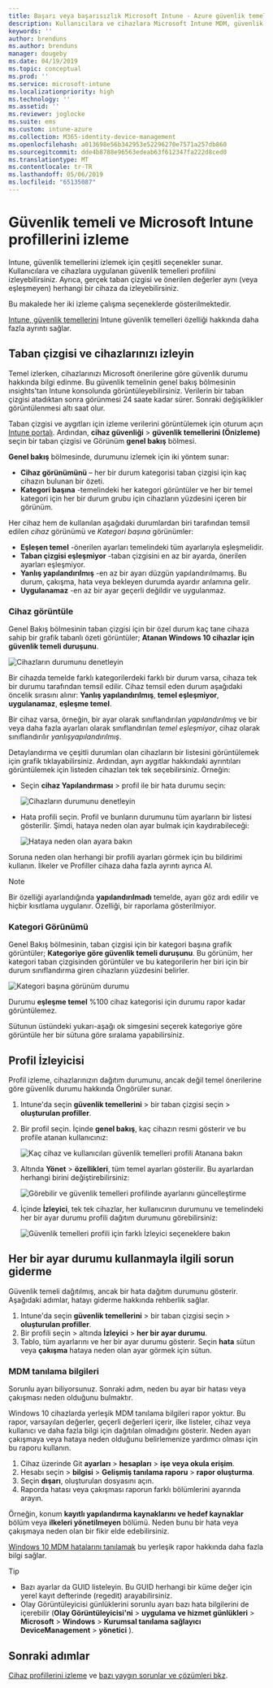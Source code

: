 ```yaml
---
title: Başarı veya başarısızlık Microsoft Intune - Azure güvenlik temelleri denetleme | Microsoft Docs
description: Kullanıcılara ve cihazlara Microsoft Intune MDM, güvenlik temellerini dağıtırken hatası, çakışma ve başarı durumunu denetle Intune istemci günlükleri ve rapor özelliklerini kullanarak sorun giderme konusuna bakın.
keywords: ''
author: brenduns
ms.author: brenduns
manager: dougeby
ms.date: 04/19/2019
ms.topic: conceptual
ms.prod: ''
ms.service: microsoft-intune
ms.localizationpriority: high
ms.technology: ''
ms.assetid: ''
ms.reviewer: joglocke
ms.suite: ems
ms.custom: intune-azure
ms.collection: M365-identity-device-management
ms.openlocfilehash: a013698e56b342953e52296270e7571a257db860
ms.sourcegitcommit: dde4b8788e96563edeab63f612347fa222d8ced0
ms.translationtype: MT
ms.contentlocale: tr-TR
ms.lasthandoff: 05/06/2019
ms.locfileid: "65135087"
---
```

# <a name="monitor-security-baseline-and-profiles-in-microsoft-intune"></a>Güvenlik temeli ve Microsoft Intune profillerini izleme  

Intune, güvenlik temellerini izlemek için çeşitli seçenekler sunar. Kullanıcılara ve cihazlara uygulanan güvenlik temelleri profilini izleyebilirsiniz. Ayrıca, gerçek taban çizgisi ve önerilen değerler aynı (veya eşleşmeyen) herhangi bir cihaza da izleyebilirsiniz.

Bu makalede her iki izleme çalışma seçeneklerde gösterilmektedir.

[Intune, güvenlik temellerini](security-baselines.md) Intune güvenlik temelleri özelliği hakkında daha fazla ayrıntı sağlar.

## <a name="monitor-the-baseline-and-your-devices"></a>Taban çizgisi ve cihazlarınızı izleyin  

Temel izlerken, cihazlarınızı Microsoft önerilerine göre güvenlik durumu hakkında bilgi edinme. Bu güvenlik temelinin genel bakış bölmesinin ınsights'tan Intune konsolunda görüntüleyebilirsiniz.  Verilerin bir taban çizgisi atadıktan sonra görünmesi 24 saate kadar sürer. Sonraki değişiklikler görüntülenmesi altı saat olur.  

Taban çizgisi ve aygıtları için izleme verilerini görüntülemek için oturum açın [Intune portalı](https://go.microsoft.com/fwlink/?linkid=2090973). Ardından, **cihaz güvenliği** > **güvenlik temellerini (Önizleme)** seçin bir taban çizgisi ve Görünüm **genel bakış** bölmesi.

**Genel bakış** bölmesinde, durumunu izlemek için iki yöntem sunar:
- **Cihaz görünümünü** – her bir durum kategorisi taban çizgisi için kaç cihazın bulunan bir özeti.  
- **Kategori başına** -temelindeki her kategori görüntüler ve her bir temel kategori için her bir durum grubu için cihazların yüzdesini içeren bir görünüm. 

Her cihaz hem de kullanılan aşağıdaki durumlardan biri tarafından temsil edilen *cihaz* görünümü ve *Kategori başına* görünümler:  
- **Eşleşen temel** -önerilen ayarları temelindeki tüm ayarlarıyla eşleşmelidir.
- **Taban çizgisi eşleşmiyor** -taban çizgisini en az bir ayarda, önerilen ayarları eşleşmiyor.
- **Yanlış yapılandırılmış** -en az bir ayarı düzgün yapılandırılmamış. Bu durum, çakışma, hata veya bekleyen durumda ayardır anlamına gelir.
- **Uygulanamaz** -en az bir ayar geçerli değildir ve uygulanmaz.


### <a name="device-view"></a>Cihaz görüntüle
Genel Bakış bölmesinin taban çizgisi için bir özel durum kaç tane cihaza sahip bir grafik tabanlı özeti görüntüler; **Atanan Windows 10 cihazlar için güvenlik temeli duruşunu**.  

![Cihazların durumunu denetleyin](./media/security-baselines-monitor/overview.png)

Bir cihazda temelde farklı kategorilerdeki farklı bir durum varsa, cihaza tek bir durumu tarafından temsil edilir. Cihaz temsil eden durum aşağıdaki öncelik sırasını alınır: **Yanlış yapılandırılmış**, **temel eşleşmiyor**, **uygulanamaz**, **eşleşme temel**.  

Bir cihaz varsa, örneğin, bir ayar olarak sınıflandırılan *yapılandırılmış* ve bir veya daha fazla ayarları olarak sınıflandırılan *temel eşleşmiyor*, cihaz olarak sınıflandırılır *yanlışyapılandırılmış*.  

Detaylandırma ve çeşitli durumları olan cihazların bir listesini görüntülemek için grafik tıklayabilirsiniz. Ardından, ayrı aygıtlar hakkındaki ayrıntıları görüntülemek için listeden cihazları tek tek seçebilirsiniz. Örneğin:
- Seçin **cihaz Yapılandırması** > profil ile bir hata durumu seçin:

  ![Cihazların durumunu denetleyin](./media/security-baselines-monitor/device-configuration-profile-list.png)

- Hata profili seçin. Profil ve bunların durumunu tüm ayarların bir listesi gösterilir. Şimdi, hataya neden olan ayar bulmak için kaydırabileceği:

  ![Hataya neden olan ayara bakın](./media/security-baselines-monitor/profile-with-error-status.png)

Soruna neden olan herhangi bir profili ayarları görmek için bu bildirimi kullanın. İlkeler ve Profiller cihaza daha fazla ayrıntı ayrıca Al.

> [!NOTE]
> Bir özelliği ayarlandığında **yapılandırılmadı** temelde, ayarı göz ardı edilir ve hiçbir kısıtlama uygulanır. Özelliği, bir raporlama gösterilmiyor.

### <a name="per-category-view"></a>Kategori Görünümü
Genel Bakış bölmesinin, taban çizgisi için bir kategori başına grafik görüntüler; **Kategoriye göre güvenlik temeli duruşunu**.  Bu görünüm, her kategori taban çizgisinden görüntüler ve bu kategorilerin her biri için bir durum sınıflandırma giren cihazların yüzdesini belirler. 
 
![Kategori başına görünüm durumu](./media/security-baselines-monitor/monitor-baseline-per-category.png)

Durumu **eşleşme temel** %100 cihaz kategorisi için durumu rapor kadar görüntülemez.   

Sütunun üstündeki yukarı-aşağı ok simgesini seçerek kategoriye göre görüntüle her bir sütuna göre sıralama yapabilirsiniz.  


## <a name="monitor-the-profile"></a>Profil İzleyicisi

Profil izleme, cihazlarınızın dağıtım durumunu, ancak değil temel önerilerine göre güvenlik durumu hakkında Öngörüler sunar.

1. Intune'da seçin **güvenlik temellerini** > bir taban çizgisi seçin > **oluşturulan profiller**.

2. Bir profil seçin. İçinde **genel bakış**, kaç cihazın resmi gösterir ve bu profile atanan kullanıcınız:

    ![Kaç cihaz ve kullanıcıları güvenlik temelleri profili Atanana bakın](./media/security-baselines-monitor/existing-profile-overview.png)

3. Altında **Yönet** > **özellikleri**, tüm temel ayarları gösterilir. Bu ayarlardan herhangi birini değiştirebilirsiniz:

    ![Görebilir ve güvenlik temelleri profilinde ayarlarını güncelleştirme](./media/security-baselines-monitor/manage-settings.png)

4. İçinde **İzleyici**, tek tek cihazlar, her kullanıcının durumunu ve temelindeki her bir ayar durumu profili dağıtım durumunu görebilirsiniz:

    ![Güvenlik temelleri profili için farklı İzleyici seçeneklere bakın](./media/security-baselines-monitor/monitor-status-options.png)

## <a name="troubleshoot-using-per-setting-status"></a>Her bir ayar durumu kullanmayla ilgili sorun giderme

Güvenlik temeli dağıtılmış, ancak bir hata dağıtım durumunu gösterir. Aşağıdaki adımlar, hatayı giderme hakkında rehberlik sağlar.

1. Intune'da seçin **güvenlik temellerini** > bir taban çizgisi seçin > **oluşturulan profiller**.
2. Bir profili seçin > altında **İzleyici** > **her bir ayar durumu**.
3. Tablo, tüm ayarlarını ve her bir ayar durumu gösterir. Seçin **hata** sütun veya **çakışma** hataya neden olan ayar görmek için sütun.

### <a name="mdm-diagnostic-information"></a>MDM tanılama bilgileri

Sorunlu ayarı biliyorsunuz. Sonraki adım, neden bu ayar bir hatası veya çakışması neden olduğunu bulmaktır. 

Windows 10 cihazlarda yerleşik MDM tanılama bilgileri rapor yoktur. Bu rapor, varsayılan değerler, geçerli değerleri içerir, ilke listeler, cihaz veya kullanıcı ve daha fazla bilgi için dağıtılan olmadığını gösterir. Neden ayarı çakışmaya veya hataya neden olduğunu belirlemenize yardımcı olması için bu raporu kullanın.

1. Cihaz üzerinde Git **ayarları** > **hesapları** > **işe veya okula erişim**.
2. Hesabı seçin > **bilgisi** > **Gelişmiş tanılama raporu** > **rapor oluşturma**.
3. Seçin **dışarı**, oluşturulan dosyasını açın.
4. Raporda hatası veya çakışması raporun farklı bölümlerini ayarında arayın.

  Örneğin, konum **kayıtlı yapılandırma kaynaklarını ve hedef kaynaklar** bölüm veya **ilkeleri yönetilmeyen** bölümü. Neden bunu bir hata veya çakışmaya neden olan bir fikir elde edebilirsiniz.

[Windows 10 MDM hatalarını tanılamak](https://docs.microsoft.com/windows/client-management/mdm/diagnose-mdm-failures-in-windows-10) bu yerleşik rapor hakkında daha fazla bilgi sağlar.

> [!TIP]
> - Bazı ayarlar da GUID listeleyin. Bu GUID herhangi bir küme değer için yerel kayıt defterinde (regedit) arayabilirsiniz.
> - Olay Görüntüleyicisi günlüklerini sorunlu ayarı bazı hata bilgilerini de içerebilir (**Olay Görüntüleyicisi'ni** > **uygulama ve hizmet günlükleri**  >   **Microsoft** > **Windows** > **Kurumsal tanılama sağlayıcı DeviceManagement** > **yönetici** ).

## <a name="next-steps"></a>Sonraki adımlar

[Cihaz profillerini izleme](device-profile-monitor.md) ve [bazı yaygın sorunlar ve çözümleri bkz](device-profile-troubleshoot.md).

